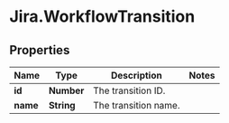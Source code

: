 # Jira.WorkflowTransition

## Properties

Name | Type | Description | Notes
------------ | ------------- | ------------- | -------------
**id** | **Number** | The transition ID. | 
**name** | **String** | The transition name. | 


